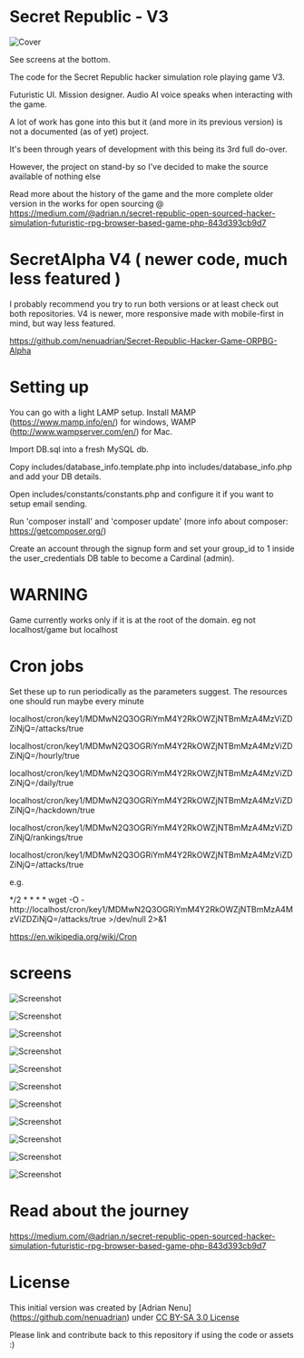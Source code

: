 # Secret Republic - V3

<p align="center">

![Cover](screens/cover.jpg)

</p>

See screens at the bottom.

The code for the Secret Republic hacker simulation role playing game V3.

Futuristic UI. Mission designer. Audio AI voice speaks when interacting with the game.

A lot of work has gone into this but it (and more in its previous version) is not a documented (as of yet) project.

It's been through years of development with this being its 3rd full do-over.

However, the project on stand-by so I've decided to make the source available of nothing else

Read more about the history of the game and the more complete older version in the works for open sourcing @ https://medium.com/@adrian.n/secret-republic-open-sourced-hacker-simulation-futuristic-rpg-browser-based-game-php-843d393cb9d7

# SecretAlpha V4 ( newer code, much less featured )

I probably recommend you try to run both versions or at least check out both repositories. V4 is newer, more responsive made with mobile-first in mind, but way less featured.

https://github.com/nenuadrian/Secret-Republic-Hacker-Game-ORPBG-Alpha

# Setting up

You can go with a light LAMP setup. Install MAMP (https://www.mamp.info/en/) for windows, WAMP (http://www.wampserver.com/en/) for Mac.

Import DB.sql into a fresh MySQL db.

Copy includes/database_info.template.php into includes/database_info.php and add your DB details.

Open includes/constants/constants.php and configure it if you want to setup email sending.

Run 'composer install' and 'composer update' (more info about composer: https://getcomposer.org/)

Create an account through the signup form and set your group_id to 1 inside the user_credentials DB table to become a Cardinal (admin).

# WARNING

Game currently works only if it is at the root of the domain. eg not localhost/game but localhost

# Cron jobs

Set these up to run periodically as the parameters suggest. The resources one should run maybe every minute

localhost/cron/key1/MDMwN2Q3OGRiYmM4Y2RkOWZjNTBmMzA4MzViZDZiNjQ=/attacks/true

localhost/cron/key1/MDMwN2Q3OGRiYmM4Y2RkOWZjNTBmMzA4MzViZDZiNjQ=/hourly/true

localhost/cron/key1/MDMwN2Q3OGRiYmM4Y2RkOWZjNTBmMzA4MzViZDZiNjQ=/daily/true

localhost/cron/key1/MDMwN2Q3OGRiYmM4Y2RkOWZjNTBmMzA4MzViZDZiNjQ=/hackdown/true

localhost/cron/key1/MDMwN2Q3OGRiYmM4Y2RkOWZjNTBmMzA4MzViZDZiNjQ/rankings/true

localhost/cron/key1/MDMwN2Q3OGRiYmM4Y2RkOWZjNTBmMzA4MzViZDZiNjQ=/attacks/true

e.g.

*/2 * * * * wget -O - http://localhost/cron/key1/MDMwN2Q3OGRiYmM4Y2RkOWZjNTBmMzA4MzViZDZiNjQ=/attacks/true >/dev/null 2>&1

https://en.wikipedia.org/wiki/Cron

# screens

<p align="center">
  
![Screenshot](screens/1.jpg)

![Screenshot](screens/2.jpg)

![Screenshot](screens/3.jpg)

![Screenshot](screens/4.jpg)

![Screenshot](screens/5.jpg)

![Screenshot](screens/6.jpg)

![Screenshot](screens/7.jpg)

![Screenshot](screens/8.jpg)

![Screenshot](screens/9.jpg)

![Screenshot](screens/10.jpg)

![Screenshot](screens/11.jpg)

</p>

# Read about the journey

https://medium.com/@adrian.n/secret-republic-open-sourced-hacker-simulation-futuristic-rpg-browser-based-game-php-843d393cb9d7

# License

This initial version was created by [Adrian Nenu] (https://github.com/nenuadrian) under [CC BY-SA 3.0 License](https://creativecommons.org/licenses/by-sa/3.0/)

Please link and contribute back to this repository if using the code or assets :)
